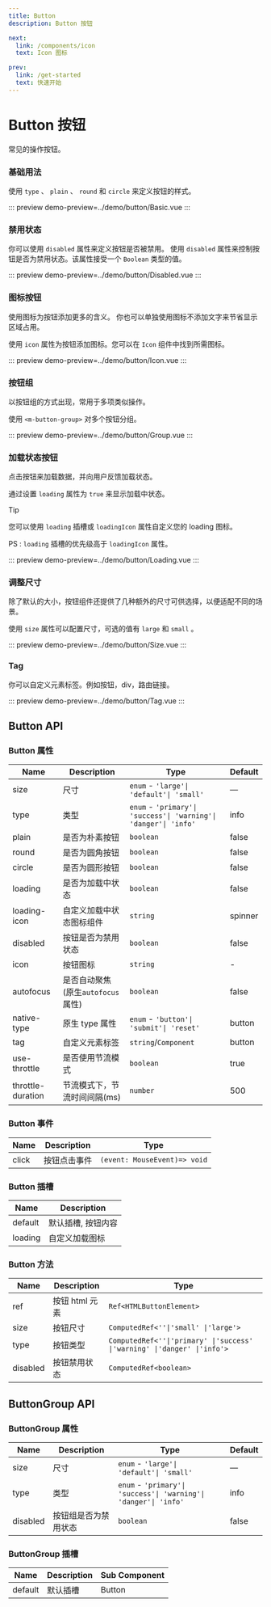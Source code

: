 ```yaml
---
title: Button
description: Button 按钮

next:
  link: /components/icon
  text: Icon 图标

prev:
  link: /get-started
  text: 快速开始
---
```


# Button 按钮

常见的操作按钮。

### 基础用法

使用 `type` 、 `plain` 、 `round` 和 `circle` 来定义按钮的样式。

::: preview
demo-preview=../demo/button/Basic.vue
:::

### 禁用状态

你可以使用 `disabled` 属性来定义按钮是否被禁用。
使用 `disabled` 属性来控制按钮是否为禁用状态。该属性接受一个 `Boolean` 类型的值。

::: preview
demo-preview=../demo/button/Disabled.vue
:::

### 图标按钮
使用图标为按钮添加更多的含义。 你也可以单独使用图标不添加文字来节省显示区域占用。

使用 `icon` 属性为按钮添加图标。您可以在 `Icon` 组件中找到所需图标。

::: preview
demo-preview=../demo/button/Icon.vue
:::

### 按钮组
以按钮组的方式出现，常用于多项类似操作。

使用 `<m-button-group>` 对多个按钮分组。

::: preview
demo-preview=../demo/button/Group.vue
:::

### 加载状态按钮

点击按钮来加载数据，并向用户反馈加载状态。

通过设置 `loading` 属性为 `true` 来显示加载中状态。

> [!TIP]
> 您可以使用 `loading` 插槽或 `loadingIcon` 属性自定义您的 loading 图标。
>
> PS : `loading` 插槽的优先级高于 `loadingIcon` 属性。

::: preview
demo-preview=../demo/button/Loading.vue
:::

### 调整尺寸

除了默认的大小，按钮组件还提供了几种额外的尺寸可供选择，以便适配不同的场景。

使用 `size` 属性可以配置尺寸，可选的值有 `large` 和 `small` 。

::: preview
demo-preview=../demo/button/Size.vue
:::

### Tag

你可以自定义元素标签。例如按钮，div，路由链接。

::: preview
demo-preview=../demo/button/Tag.vue
:::


## Button API

### Button 属性

| Name              | Description                       | Type                                                             | Default |
| ----------------- | --------------------------------- | ---------------------------------------------------------------- | ------- |
| size              | 尺寸                              | `enum` - `'large'\| 'default'\| 'small'`                         | —       |
| type              | 类型                              | `enum` - `'primary'\| 'success'\| 'warning'\| 'danger'\| 'info'` | info    |
| plain             | 是否为朴素按钮                    | `boolean`                                                        | false   |
| round             | 是否为圆角按钮                    | `boolean`                                                        | false   |
| circle            | 是否为圆形按钮                    | `boolean`                                                        | false   |
| loading           | 是否为加载中状态                  | `boolean`                                                        | false   |
| loading-icon      | 自定义加载中状态图标组件          | `string`                                                         | spinner |
| disabled          | 按钮是否为禁用状态                | `boolean`                                                        | false   |
| icon              | 按钮图标                          | `string`                                                         | -       |
| autofocus         | 是否自动聚焦(原生`autofocus`属性) | `boolean`                                                        | false   |
| native-type       | 原生 type 属性                    | `enum` - `'button'\| 'submit'\| 'reset'`                         | button  |
| tag               | 自定义元素标签                    | `string`\/`Component`                                            | button  |
| use-throttle      | 是否使用节流模式                  | `boolean`                                                        | true    |
| throttle-duration | 节流模式下，节流时间间隔(ms)      | `number`                                                         | 500     |

### Button 事件

| Name  | Description  | Type                         |
| ----- | ------------ | ---------------------------- |
| click | 按钮点击事件 | `(event: MouseEvent)=> void` |

### Button 插槽

| Name    | Description        |
| ------- | ------------------ |
| default | 默认插槽, 按钮内容 |
| loading | 自定义加载图标     |

### Button 方法

| Name     | Description    | Type                                 |
| -------- | -------------- | ------------------------------------ |
| ref      | 按钮 html 元素 | `Ref<HTMLButtonElement>`             |
| size     | 按钮尺寸       | `ComputedRef<''\|'small' \|'large'>` |
| type     | 按钮类型       | `ComputedRef<''\|'primary' \|'success' \|'warning' \|'danger' \|'info'>`   |
| disabled | 按钮禁用状态   | `ComputedRef<boolean>`               |

## ButtonGroup API

### ButtonGroup 属性

| Name     | Description          | Type                                                             | Default |
| -------- | -------------------- | ---------------------------------------------------------------- | ------- |
| size     | 尺寸                 | `enum` - `'large'\| 'default'\| 'small'`                         | —       |
| type     | 类型                 | `enum` - `'primary'\| 'success'\| 'warning'\| 'danger'\| 'info'` | info    |
| disabled | 按钮组是否为禁用状态 | `boolean`                                                        | false   |

### ButtonGroup 插槽

| Name    | Description | Sub Component |
| ------- | ----------- | ------------- |
| default | 默认插槽    | Button        |
